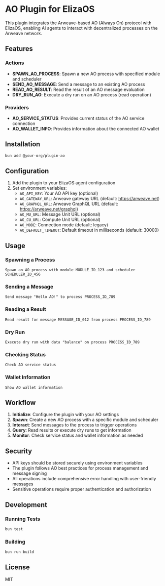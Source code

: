 # AO Plugin for ElizaOS

This plugin integrates the Arweave-based AO (Always On) protocol with ElizaOS, enabling AI agents to interact with decentralized processes on the Arweave network.

## Features

### Actions
- **SPAWN_AO_PROCESS**: Spawn a new AO process with specified module and scheduler
- **SEND_AO_MESSAGE**: Send a message to an existing AO process
- **READ_AO_RESULT**: Read the result of an AO message evaluation
- **DRY_RUN_AO**: Execute a dry run on an AO process (read operation)

### Providers
- **AO_SERVICE_STATUS**: Provides current status of the AO service connection
- **AO_WALLET_INFO**: Provides information about the connected AO wallet

## Installation

```bash
bun add @your-org/plugin-ao
```

## Configuration

1. Add the plugin to your ElizaOS agent configuration
2. Set environment variables:
   - `AO_API_KEY`: Your AO API key (optional)
   - `AO_GATEWAY_URL`: Arweave gateway URL (default: https://arweave.net)
   - `AO_GRAPHQL_URL`: Arweave GraphQL URL (default: https://arweave.net/graphql)
   - `AO_MU_URL`: Message Unit URL (optional)
   - `AO_CU_URL`: Compute Unit URL (optional)
   - `AO_MODE`: Connection mode (default: legacy)
   - `AO_DEFAULT_TIMEOUT`: Default timeout in milliseconds (default: 30000)

## Usage

### Spawning a Process
```
Spawn an AO process with module MODULE_ID_123 and scheduler SCHEDULER_ID_456
```

### Sending a Message
```
Send message "Hello AO!" to process PROCESS_ID_789
```

### Reading a Result
```
Read result for message MESSAGE_ID_012 from process PROCESS_ID_789
```

### Dry Run
```
Execute dry run with data "balance" on process PROCESS_ID_789
```

### Checking Status
```
Check AO service status
```

### Wallet Information
```
Show AO wallet information
```

## Workflow

1. **Initialize**: Configure the plugin with your AO settings
2. **Spawn**: Create a new AO process with a specific module and scheduler
3. **Interact**: Send messages to the process to trigger operations
4. **Query**: Read results or execute dry runs to get information
5. **Monitor**: Check service status and wallet information as needed

## Security

- API keys should be stored securely using environment variables
- The plugin follows AO best practices for process management and message signing
- All operations include comprehensive error handling with user-friendly messages
- Sensitive operations require proper authentication and authorization

## Development

### Running Tests
```bash
bun test
```

### Building
```bash
bun run build
```

## License

MIT
